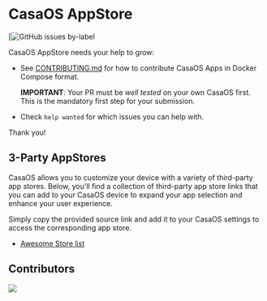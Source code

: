 # CasaOS AppStore

[![GitHub issues by-label]([https://i.ibb.co/WGt3Pps/White-and-Black-Simple-Planet-Logo-removebg-preview.png])

CasaOS AppStore needs your help to grow:

- See [CONTRIBUTING.md](CONTRIBUTING.md) for how to contribute CasaOS Apps in Docker Compose format.

  **IMPORTANT**: Your PR must be *well tested* on your own CasaOS first. This is the mandatory first step for your submission.

- Check `help wanted` for which issues you can help with.

Thank you!

## 3-Party AppStores

CasaOS allows you to customize your device with a variety of third-party app stores. Below, you'll find a collection of third-party app store links that you can add to your CasaOS device to expand your app selection and enhance your user experience. 

Simply copy the provided source link and add it to your CasaOS settings to access the corresponding app store.

- [Awesome Store list](https://awesome.casaos.io/content/3rd-party-app-stores/list.html)

## Contributors

<a href="https://github.com/IceWhaleTech/CasaOS-AppStore/graphs/contributors">
  <img src="https://contrib.rocks/image?repo=IceWhaleTech/CasaOS-AppStore" />
</a>

<!-- ALL-CONTRIBUTORS-LIST:START - Do not remove or modify this section -->
<!-- prettier-ignore-start -->
<!-- markdownlint-disable -->

<!-- markdownlint-restore -->
<!-- prettier-ignore-end -->

<!-- ALL-CONTRIBUTORS-LIST:END -->
